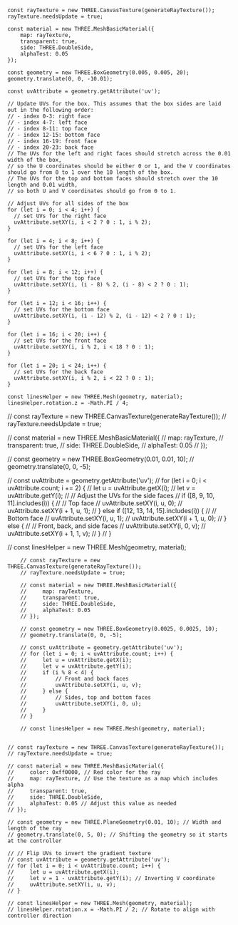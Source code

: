     const rayTexture = new THREE.CanvasTexture(generateRayTexture());
    rayTexture.needsUpdate = true;

    const material = new THREE.MeshBasicMaterial({
        map: rayTexture,
        transparent: true,
        side: THREE.DoubleSide,
        alphaTest: 0.05
    });

    const geometry = new THREE.BoxGeometry(0.005, 0.005, 20);
    geometry.translate(0, 0, -10.01);

    const uvAttribute = geometry.getAttribute('uv');

    // Update UVs for the box. This assumes that the box sides are laid out in the following order:
    // - index 0-3: right face
    // - index 4-7: left face
    // - index 8-11: top face
    // - index 12-15: bottom face
    // - index 16-19: front face
    // - index 20-23: back face
    // The UVs for the left and right faces should stretch across the 0.01 width of the box,
    // so the U coordinates should be either 0 or 1, and the V coordinates should go from 0 to 1 over the 10 length of the box.
    // The UVs for the top and bottom faces should stretch over the 10 length and 0.01 width,
    // so both U and V coordinates should go from 0 to 1.

    // Adjust UVs for all sides of the box
    for (let i = 0; i < 4; i++) {
      // set UVs for the right face
      uvAttribute.setXY(i, i < 2 ? 0 : 1, i % 2);
    }

    for (let i = 4; i < 8; i++) {
      // set UVs for the left face
      uvAttribute.setXY(i, i < 6 ? 0 : 1, i % 2);
    }

    for (let i = 8; i < 12; i++) {
      // set UVs for the top face
      uvAttribute.setXY(i, (i - 8) % 2, (i - 8) < 2 ? 0 : 1);
    }

    for (let i = 12; i < 16; i++) {
      // set UVs for the bottom face
      uvAttribute.setXY(i, (i - 12) % 2, (i - 12) < 2 ? 0 : 1);
    }

    for (let i = 16; i < 20; i++) {
      // set UVs for the front face
      uvAttribute.setXY(i, i % 2, i < 18 ? 0 : 1);
    }

    for (let i = 20; i < 24; i++) {
      // set UVs for the back face
      uvAttribute.setXY(i, i % 2, i < 22 ? 0 : 1);
    }

    const linesHelper = new THREE.Mesh(geometry, material);
    linesHelper.rotation.z = -Math.PI / 4;




// const rayTexture = new THREE.CanvasTexture(generateRayTexture());
// rayTexture.needsUpdate = true;

// const material = new THREE.MeshBasicMaterial({
//     map: rayTexture,
//     transparent: true,
//     side: THREE.DoubleSide,
//     alphaTest: 0.05
// });

// const geometry = new THREE.BoxGeometry(0.01, 0.01, 10);
// geometry.translate(0, 0, -5);

// const uvAttribute = geometry.getAttribute('uv');
// for (let i = 0; i < uvAttribute.count; i += 2) {
//     let u = uvAttribute.getX(i);
//     let v = uvAttribute.getY(i);
//     // Adjust the UVs for the side faces
//     if ([8, 9, 10, 11].includes(i)) {
//         // Top face
//         uvAttribute.setXY(i, u, 0);
//         uvAttribute.setXY(i + 1, u, 1);
//     } else if ([12, 13, 14, 15].includes(i)) {
//         // Bottom face
//         uvAttribute.setXY(i, u, 1);
//         uvAttribute.setXY(i + 1, u, 0);
//     } else {
//         // Front, back, and side faces
//         uvAttribute.setXY(i, 0, v);
//         uvAttribute.setXY(i + 1, 1, v);
//     }
// }

// const linesHelper = new THREE.Mesh(geometry, material);



        // const rayTexture = new THREE.CanvasTexture(generateRayTexture());
        // rayTexture.needsUpdate = true;

        // const material = new THREE.MeshBasicMaterial({
        //     map: rayTexture,
        //     transparent: true,
        //     side: THREE.DoubleSide,
        //     alphaTest: 0.05
        // });

        // const geometry = new THREE.BoxGeometry(0.0025, 0.0025, 10);
        // geometry.translate(0, 0, -5);

        // const uvAttribute = geometry.getAttribute('uv');
        // for (let i = 0; i < uvAttribute.count; i++) {
        //     let u = uvAttribute.getX(i);
        //     let v = uvAttribute.getY(i);
        //     if (i % 8 < 4) {
        //         // Front and back faces
        //         uvAttribute.setXY(i, u, v);
        //     } else {
        //         // Sides, top and bottom faces
        //         uvAttribute.setXY(i, 0, u);
        //     }
        // }

        // const linesHelper = new THREE.Mesh(geometry, material);


    // const rayTexture = new THREE.CanvasTexture(generateRayTexture());
    // rayTexture.needsUpdate = true;

    // const material = new THREE.MeshBasicMaterial({
    //     color: 0xff0000, // Red color for the ray
    //     map: rayTexture, // Use the texture as a map which includes alpha
    //     transparent: true,
    //     side: THREE.DoubleSide,
    //     alphaTest: 0.05 // Adjust this value as needed
    // });

    // const geometry = new THREE.PlaneGeometry(0.01, 10); // Width and length of the ray
    // geometry.translate(0, 5, 0); // Shifting the geometry so it starts at the controller

    // // Flip UVs to invert the gradient texture
    // const uvAttribute = geometry.getAttribute('uv');
    // for (let i = 0; i < uvAttribute.count; i++) {
    //     let u = uvAttribute.getX(i);
    //     let v = 1 - uvAttribute.getY(i); // Inverting V coordinate
    //     uvAttribute.setXY(i, u, v);
    // }

    // const linesHelper = new THREE.Mesh(geometry, material);
    // linesHelper.rotation.x = -Math.PI / 2; // Rotate to align with controller direction
    